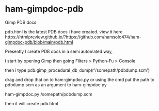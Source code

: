 # ham-gimpdoc-pdb
Gimp PDB docs

pdb.html is the latest PDB docs i have created.
view it here https://htmlpreview.github.io/?https://github.com/hamsolo474/ham-gimpdoc-pdb/blob/main/pdb.html


Presently I create PDB docs in a semi automated way, 

i start by opening Gimp then going Filters > Python-Fu > Console 

then i type
pdb.gimp_procedural_db_dump(r'/somepath/pdbdump.scm')

drag and drop that on to ham-gimpdoc.py or using the cmd put the path to pdbdump.scm as an argument to ham-gimpdoc.py

ham-gimpdoc.py /somepath/pdbdump.scm

then it will create pdb.html
